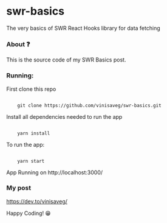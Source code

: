 # swr-basics

The very basics of SWR React Hooks library for data fetching

### About :question:

This is the source code of my SWR Basics post.

### Running:

First clone this repo

```

    git clone https://github.com/vinisaveg/swr-basics.git

```

Install all dependencies needed to run the app

```

    yarn install

```

To run the app:

```

    yarn start

```

App Running on http://localhost:3000/

### My post

https://dev.to/vinisaveg/

Happy Coding! :grin:
